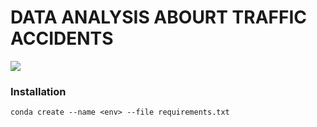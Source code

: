 # DATA ANALYSIS ABOURT TRAFFIC ACCIDENTS

<img src="https://img.shields.io/badge/Python-3.9%2B-blue&style=flat">

### Installation
```
conda create --name <env> --file requirements.txt
```
